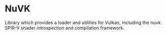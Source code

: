 # NuVK

Library which provides a loader and utilities for Vulkan, including the nuvk SPIR-V shader introspection
and compilation framework.
